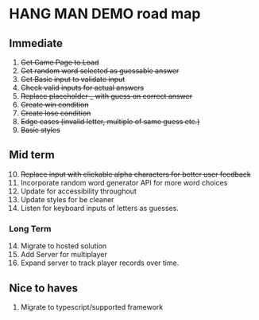 # HANG MAN DEMO road map


## Immediate
1. ~~Get Game Page to Load~~
2. ~~Get random word selected as guessable answer~~
3. ~~Get Basic input to validate input~~
4. ~~Check valid inputs for actual answers~~
5. ~~Replace placeholder _ with guess on correct answer~~
6. ~~Create win condition~~
7. ~~Create lose condition~~
8. ~~Edge cases (invalid letter, multiple of same guess etc.)~~
9. ~~Basic styles~~

## Mid term
10. ~~Replace input with clickable alpha characters for better user feedback~~
11. Incorporate random word generator API for more word choices
12. Update for accessibility throughout
13. Update styles for be cleaner
14. Listen for keyboard inputs of letters as guesses.

### Long Term
14. Migrate to hosted solution
15. Add Server for multiplayer
16. Expand server to track player records over time.

## Nice to haves
1. Migrate to typescript/supported framework